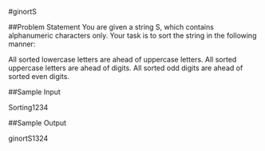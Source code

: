 #ginortS

##Problem Statement
You are given a string S, which contains alphanumeric characters only.
Your task is to sort the string in the following manner:

   All sorted lowercase letters are ahead of uppercase letters.
   All sorted uppercase letters are ahead of digits.
   All sorted odd digits are ahead of sorted even digits.

##Sample Input

Sorting1234

##Sample Output

ginortS1324


